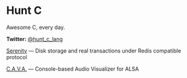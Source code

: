 # Hunt C
Awesome C, every day.

**Twitter:** [@hunt_c_lang](https://twitter.com/hunt_c_lang)

[Serenity](http://codehunt.io/sub/serenity/) 
— Disk storage and real transactions under Redis compatible protocol

[C.A.V.A.](https://github.com/karlstav/cava) 
— Console-based Audio Visualizer for ALSA

